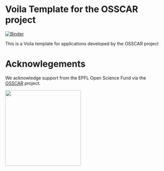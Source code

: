 # Voila Template for the OSSCAR project

[![Binder](https://mybinder.org/badge_logo.svg)](https://mybinder.org/v2/gh/osscar-org/osscar-voila-template/master?urlpath=%2Fvoila%2Frender%2Fexample.ipynb)

This is a Voila template for applications developed by the OSSCAR project

# Acknowlegements

We acknowledge support from the EPFL Open Science Fund via the [OSSCAR](http://www.osscar.org) project.

<img src='http://www.osscar.org/wp-content/uploads/2019/03/OSSCAR-logo.png' width='240'>
